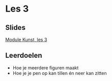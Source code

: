 # Les 3

## Slides

[Module Kunst, les 3](https://slides.com/felienne/pidk-m2-l3a)

## Leerdoelen

* Hoe je meerdere figuren maakt
* Hoe je je pen op kan tillen én neer kan zitten

